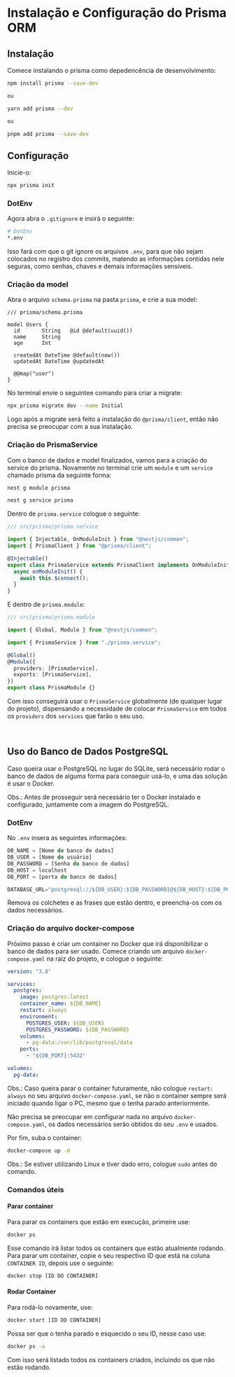 # Instalação e Configuração do Prisma ORM

## Instalação

Comece instalando o prisma como depedencência de desenvolvimento:

```bash
npm install prisma --save-dev

ou

yarn add prisma --dev

ou

pnpm add prisma --save-dev

```

## Configuração

Inicie-o:

```bash
npx prisma init
```

### DotEnv

Agora abra o `.gitignore` e insirá o seguinte:

```bash
# DotEnv
*.env
```

Isso fará com que o git ignore os arquivos `.env`, para que não sejam colocados no registro dos commits, matendo as informações contidas nele seguras, como senhas, chaves e demais informações sensíveis.

### Criação da model

Abra o arquivo `schema.prisma` na pasta `prisma`, e crie a sua model:

```prisma
/// prisma/schema.prisma

model Users {
  id       String   @id @default(uuid())
  name     String
  age      Int

  createdAt DateTime @default(now())
  updatedAt DateTime @updatedAt

  @@map("user")
}
```

No terminal envie o seguintee comando para criar a migrate:

```bash
npx prisma migrate dev --name Initial
```

Logo após a migrate será feito a instalação do `@prisma/client`, então não precisa se preocupar com a sua instalação.

### Criação do PrismaService

Com o banco de dados e model finalizados, vamos para a criação do service do prisma.
Novamente no terminal crie um `module` e um `service` chamado prisma da seguinte forma:

```bash
nest g module prisma
```

```bash
nest g service prisma
```

Dentro de `prisma.service` cologue o seguinte:

```typescript
/// src/prisma/prisma.service

import { Injectable, OnModuleInit } from "@nestjs/common";
import { PrismaClient } from "@prisma/client";

@Injectable()
export class PrismaService extends PrismaClient implements OnModuleInit {
  async onModuleInit() {
    await this.$connect();
  }
}
```

E dentro de `prisma.module`:

```typescript
/// src/prisma/prisma.module

import { Global, Module } from "@nestjs/common";

import { PrismaService } from "./prisma.service";

@Global()
@Module({
  providers: [PrismaService],
  exports: [PrismaService],
})
export class PrismaModule {}
```

Com isso conseguirá usar o `PrismaService` globalmente (de qualquer lugar do projeto), dispensando a necessidade de colocar `PrismaService` em todos os `providers` dos `services` que farão o seu uso.

</br>

## Uso do Banco de Dados PostgreSQL

Caso queira usar o PostgreSQL no lugar do SQLite, será necessário rodar o banco de dados de alguma forma para conseguir usá-lo, e uma das solução é usar o Docker.

Obs.: Antes de prosseguir será necessário ter o Docker instalado e configurado, juntamente com a imagem do PostgreSQL.

### DotEnv

No `.env` insera as seguintes informações:

```typescript
DB_NAME = [Nome do banco de dados]
DB_USER = [Nome do usuário]
DB_PASSWORD = [Senha do banco de dados]
DB_HOST = localhost
DB_PORT = [porta do banco de dados]

DATABASE_URL="postgresql://${DB_USER}:${DB_PASSWORD}@${DB_HOST}:${DB_PORT}/${DB_NAME}"
```

Remova os colchetes e as frases que estão dentro, e preencha-os com os dados necessários.

### Criação do arquivo docker-compose

Próximo passo é criar um container no Docker que irá disponibilizar o banco de dados para ser usado.
Comece criando um arquivo `docker-compose.yaml` na raiz do projeto, e cologue o seguinte:

```yaml
version: "3.8"

services:
  postgres:
    image: postgres:latest
    container_name: ${DB_NAME}
    restart: always
    environment:
      POSTGRES_USER: ${DB_USER}
      POSTGRES_PASSWORD: ${DB_PASSWORD}
    volumes:
      - pg-data:/var/lib/postgresql/data
    ports:
      - "${DB_PORT}:5432"

volumes:
  pg-data:
```

Obs.: Caso queira parar o container futuramente, não cologue `restart: always` no seu arquivo `docker-compose.yaml`, se não o container sempre será iniciado quando ligar o PC, mesmo que o tenha parado anteriormente.

Não precisa se preocupar em configurar nada no arquivo `docker-compose.yaml`, os dados necessários serão obtidos do seu `.env` e usados.

Por fim, suba o container:

```bash
docker-compose up -d
```

Obs.: Se estiver utilizando Linux e tiver dado erro, cologue `sudo` antes do comando.

### Comandos úteis

#### Parar container

Para parar os containers que estão em execução, primeire use:

```bash
docker ps
```

Esse comando irá listar todos os containers que estão atualmente rodando.
Para parar um container, copie o seu respectivo ID que está na coluna `CONTAINER ID`, depois use o seguinte:

```bash
docker stop [ID DO CONTAINER]
```

#### Rodar Container

Para rodá-lo novamente, use:

```bash
docker start [ID DO CONTAINER]
```

Possa ser que o tenha parado e esquecido o seu ID, nesse caso use:

```bash
docker ps -a
```

Com isso será listado todos os containers criados, incluindo os que não estão rodando.
